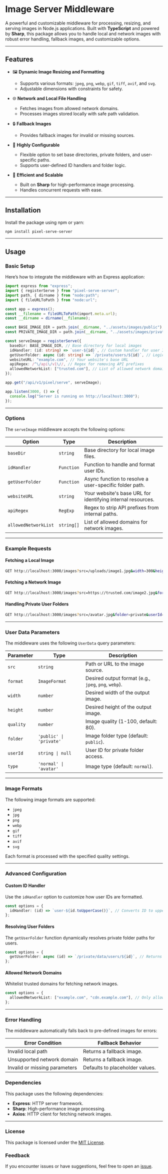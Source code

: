 # Image Server Middleware

A powerful and customizable middleware for processing, resizing, and serving images in Node.js applications. Built with **TypeScript** and powered by **Sharp**, this package allows you to handle local and network images with robust error handling, fallback images, and customizable options.

---

## Features

- 🖼️ **Dynamic Image Resizing and Formatting**

  - Supports various formats: `jpeg`, `png`, `webp`, `gif`, `tiff`, `avif`, and `svg`.
  - Adjustable dimensions with constraints for safety.

- 🌐 **Network and Local File Handling**

  - Fetches images from allowed network domains.
  - Processes images stored locally with safe path validation.

- 🔒 **Fallback Images**

  - Provides fallback images for invalid or missing sources.

- 🔧 **Highly Configurable**

  - Flexible option to set base directories, private folders, and user-specific paths.
  - Supports user-defined ID handlers and folder logic.

- 🚀 **Efficient and Scalable**
  - Built on **Sharp** for high-performance image processing.
  - Handles concurrent requests with ease.

---

## Installation

Install the package using npm or yarn:

```bash
npm install pixel-serve-server
```

---

## Usage

### Basic Setup

Here’s how to integrate the middleware with an Express application:

```typescript
import express from "express";
import { registerServe } from "pixel-serve-server";
import path, { dirname } from "node:path";
import { fileURLToPath } from "node:url";

const app = express();
const __filename = fileURLToPath(import.meta.url);
const __dirname = dirname(__filename);

const BASE_IMAGE_DIR = path.join(__dirname, "../assets/images/public");
const PRIVATE_IMAGE_DIR = path.join(__dirname, "../assets/images/private");

const serveImage = registerServe({
  baseDir: BASE_IMAGE_DIR, // Base directory for local images
  idHandler: (id: string) => `user-${id}`, // Custom handler for user IDs
  getUserFolder: async (id: string) => `/private/users/${id}`, // Logic for user-specific folder paths
  websiteURL: "example.com", // Your website's base URL
  apiRegex: /^\/api\/v1\//, // Regex for removing API prefixes
  allowedNetworkList: ["trusted.com"], // List of allowed network domains
});

app.get("/api/v1/pixel/serve", serveImage);

app.listen(3000, () => {
  console.log("Server is running on http://localhost:3000");
});
```

---

### Options

The `serveImage` middleware accepts the following options:

| Option               | Type       | Description                                                 |
| -------------------- | ---------- | ----------------------------------------------------------- |
| `baseDir`            | `string`   | Base directory for local image files.                       |
| `idHandler`          | `Function` | Function to handle and format user IDs.                     |
| `getUserFolder`      | `Function` | Async function to resolve a user-specific folder path.      |
| `websiteURL`         | `string`   | Your website's base URL for identifying internal resources. |
| `apiRegex`           | `RegExp`   | Regex to strip API prefixes from internal paths.            |
| `allowedNetworkList` | `string[]` | List of allowed domains for network images.                 |

---

### Example Requests

#### Fetching a Local Image

```bash
GET http://localhost:3000/images?src=/uploads/image1.jpg&width=300&height=300
```

#### Fetching a Network Image

```bash
GET http://localhost:3000/images?src=https://trusted.com/image2.jpg&format=webp
```

#### Handling Private User Folders

```bash
GET http://localhost:3000/images?src=/avatar.jpg&folder=private&userId=12345
```

---

### User Data Parameters

The middleware uses the following `UserData` query parameters:

| Parameter | Type                    | Description                                          |
| --------- | ----------------------- | ---------------------------------------------------- |
| `src`     | `string`                | Path or URL to the image source.                     |
| `format`  | `ImageFormat`           | Desired output format (e.g., `jpeg`, `png`, `webp`). |
| `width`   | `number`                | Desired width of the output image.                   |
| `height`  | `number`                | Desired height of the output image.                  |
| `quality` | `number`                | Image quality (1-100, default: 80).                  |
| `folder`  | `'public' \| 'private'` | Image folder type (default: `public`).               |
| `userId`  | `string \| null`        | User ID for private folder access.                   |
| `type`    | `'normal' \| 'avatar'`  | Image type (default: `normal`).                      |

---

### Image Formats

The following image formats are supported:

- `jpeg`
- `jpg`
- `png`
- `webp`
- `gif`
- `tiff`
- `avif`
- `svg`

Each format is processed with the specified quality settings.

---

### Advanced Configuration

#### Custom ID Handler

Use the `idHandler` option to customize how user IDs are formatted.

```typescript
const options = {
  idHandler: (id) => `user-${id.toUpperCase()}`, // Converts ID to uppercase with "user-" prefix
};
```

#### Resolving User Folders

The `getUserFolder` function dynamically resolves private folder paths for users.

```typescript
const options = {
  getUserFolder: async (id) => `/private/data/users/${id}`, // Returns a private directory path
};
```

#### Allowed Network Domains

Whitelist trusted domains for fetching network images.

```typescript
const options = {
  allowedNetworkList: ["example.com", "cdn.example.com"], // Only allows images from these domains
};
```

---

### Error Handling

The middleware automatically falls back to pre-defined images for errors:

| Error Condition               | Fallback Behavior               |
| ----------------------------- | ------------------------------- |
| Invalid local path            | Returns a fallback image.       |
| Unsupported network domain    | Returns a fallback image.       |
| Invalid or missing parameters | Defaults to placeholder values. |

### Dependencies

This package uses the following dependencies:

- **Express**: HTTP server framework.
- **Sharp**: High-performance image processing.
- **Axios**: HTTP client for fetching network images.

---

### License

This package is licensed under the [MIT License](LICENSE).

### Feedback

If you encounter issues or have suggestions, feel free to open an [issue](https://github.com/Hiprax/pixel-serve-server/issues).
